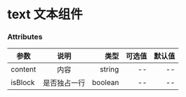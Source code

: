 
# text 文本组件

### Attributes

| 参数    |     说明     |    类型 | 可选值 | 默认值 |
| ------- | :----------: | ------: | -----: | -----: |
| content |     内容     |  string |     -- |     -- |
| isBlock | 是否独占一行 | boolean |     -- |     -- |

